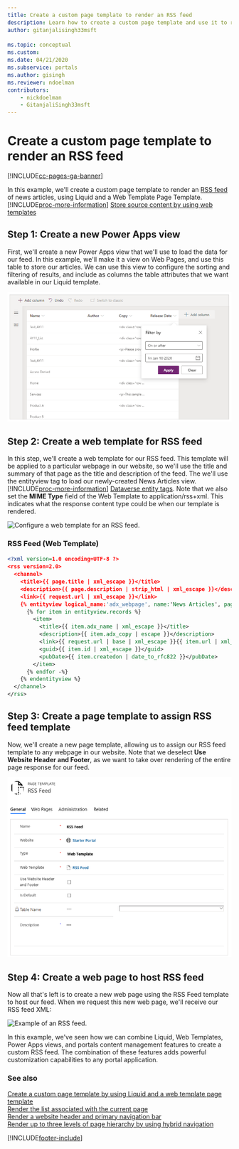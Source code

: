 ```yaml
---
title: Create a custom page template to render an RSS feed
description: Learn how to create a custom page template and use it to render an RSS feed.
author: gitanjalisingh33msft

ms.topic: conceptual
ms.custom: 
ms.date: 04/21/2020
ms.subservice: portals
ms.author: gisingh
ms.reviewer: ndoelman
contributors:
    - nickdoelman
    - GitanjaliSingh33msft
---
```


# Create a custom page template to render an RSS feed


[!INCLUDE[cc-pages-ga-banner](../../../includes/cc-pages-ga-banner.md)]

In this example, we'll create a custom page template to render an [RSS feed](https://en.wikipedia.org/wiki/RSS) of news articles, using Liquid and a Web Template Page Template. [!INCLUDE[proc-more-information](../../../includes/proc-more-information.md)] [Store source content by using web templates](store-content-web-templates.md)  

## Step 1: Create a new Power Apps view

First, we'll create a new Power Apps view that we'll use to load the data for our feed. In this example, we'll make it a view on Web Pages, and use this table to store our articles. We can use this view to configure the sorting and filtering of results, and include as columns the table attributes that we want available in our Liquid template.

![Edit a page template.](../media/edit-page-template.png "Edit a page template")  

## Step 2: Create a web template for RSS feed

In this step, we'll create a web template for our RSS feed. This template will be applied to a particular webpage in our website, so we'll use the title and summary of that page as the title and description of the feed. The we'll use the entityview tag to load our newly-created News Articles view. [!INCLUDE[proc-more-information](../../../includes/proc-more-information.md)] [Dataverse entity tags](portals-entity-tags.md). Note that we also set the **MIME Type** field of the Web Template to application/rss+xml. This indicates what the response content type could be when our template is rendered.  

![Configure a web template for an RSS feed.](../media/web-template-rss-feed.png "Configure a web template for an RSS feed")  

### RSS Feed (Web Template)

```xml
<?xml version=1.0 encoding=UTF-8 ?>
<rss version=2.0>
  <channel>
    <title>{{ page.title | xml_escape }}</title>
    <description>{{ page.description | strip_html | xml_escape }}</description>
    <link>{{ request.url | xml_escape }}</link>
    {% entityview logical_name:'adx_webpage', name:'News Articles', page_size:20 -%}
      {% for item in entityview.records %}
        <item>
          <title>{{ item.adx_name | xml_escape }}</title>
          <description>{{ item.adx_copy | escape }}</description>
          <link>{{ request.url | base | xml_escape }}{{ item.url | xml_escape }}</link>
          <guid>{{ item.id | xml_escape }}</guid>
          <pubDate>{{ item.createdon | date_to_rfc822 }}</pubDate>
        </item>
      {% endfor -%}
    {% endentityview %}
  </channel>
</rss>
```

## Step 3: Create a page template to assign RSS feed template

Now, we'll create a new page template, allowing us to assign our RSS feed template to any webpage in our website. Note that we deselect **Use Website Header and Footer**, as we want to take over rendering of the entire page response for our feed.

![Configure a page template for an RSS feed.](../media/page-template-rss-feed.png "Configure a page template for an RSS feed")  

## Step 4: Create a web page to host RSS feed

Now all that's left is to create a new web page using the RSS Feed template to host our feed. When we request this new web page, we'll receive our RSS feed XML:

![Example of an RSS feed.](../media/rss-feed-example.png "Example of an RSS feed")  

In this example, we've seen how we can combine Liquid, Web Templates, Power Apps views, and portals content management features to create a custom RSS feed. The combination of these features adds powerful customization capabilities to any portal application.

### See also

[Create a custom page template by using Liquid and a web template page template](create-custom-template.md)  
[Render the list associated with the current page](render-entity-list-current-page.md)  
[Render a website header and primary navigation bar](render-site-header-primary-navigation.md)  
[Render up to three levels of page hierarchy by using hybrid navigation](hybrid-navigation-render-page-hierachy.md)  



[!INCLUDE[footer-include](../../../includes/footer-banner.md)]
